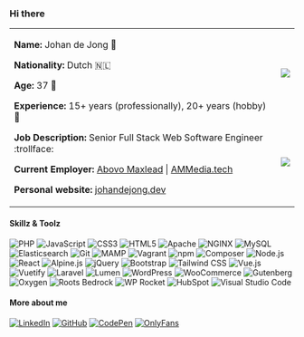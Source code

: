 ### Hi there

<table style="border-collapse: collapse; border: none;">
<tr>
<td rowspan="2" valign="top">
  <p><strong>Name:</strong> Johan de Jong 👋</p>
  <p><strong>Nationality:</strong> Dutch 🇳🇱</p>
  <p><strong>Age:</strong> 37 🧓</p>
  <p><strong>Experience:</strong> 15+ years (professionally), 20+ years (hobby) 👷</p>
  <p><strong>Job Description:</strong> Senior Full Stack Web Software Engineer :trollface:</p>
  <p><strong>Current Employer:</strong> <a href="https://abovomedia.nl">Abovo Maxlead</a> | <a href="https://ammedia.tech/">AMMedia.tech</a></p>
  <p><strong>Personal website:</strong> <a href="https://johandejong.dev/?source=github">johandejong.dev</a></p>
  </td>
<td>
    <img src="https://github-readme-stats.vercel.app/api?username=Grezvany13&count_private=true&show_icons=true&theme=slateorange&include_all_commits=true" />
  </td>
  </tr>
<tr>
<td>
    <img src="https://github-readme-stats.vercel.app/api/top-langs/?username=Grezvany13&count_private=true&show_icons=true&theme=slateorange&include_all_commits=true" />
  </td>
</tr>
</table>


#### Skillz & Toolz
![PHP](https://img.shields.io/static/v1?label=&message=PHP&color=777BB4&logo=PHP&labelColor=333333&logoColor=white&logoWidth=20&style=for-the-badge)
![JavaScript](https://img.shields.io/static/v1?label=&message=JavaScript&color=F7DF1E&logo=JavaScript&labelColor=333333&logoColor=white&logoWidth=20&style=for-the-badge)
![CSS3](https://img.shields.io/static/v1?label=&message=CSS3&color=1572B6&logo=CSS3&labelColor=333333&logoColor=white&logoWidth=20&style=for-the-badge)
![HTML5](https://img.shields.io/static/v1?label=&message=HTML5&color=E34F26&logo=HTML5&labelColor=333333&logoColor=white&logoWidth=20&style=for-the-badge)
![Apache](https://img.shields.io/static/v1?label=&message=Apache&color=D22128&logo=Apache&labelColor=333333&logoColor=white&logoWidth=20&style=for-the-badge)
![NGINX](https://img.shields.io/static/v1?label=&message=NGINX&color=009639&logo=NGINX&labelColor=333333&logoColor=white&logoWidth=20&style=for-the-badge)
![MySQL](https://img.shields.io/static/v1?label=&message=MySQL&color=4479A1&logo=MySQL&labelColor=333333&logoColor=white&logoWidth=20&style=for-the-badge)
![Elasticsearch](https://img.shields.io/static/v1?label=&message=Elasticsearch&color=005571&logo=Elasticsearch&labelColor=333333&logoColor=white&logoWidth=20&style=for-the-badge)
![Git](https://img.shields.io/static/v1?label=&message=Git&color=F05032&logo=Git&labelColor=333333&logoColor=white&logoWidth=20&style=for-the-badge)
![MAMP](https://img.shields.io/static/v1?label=&message=MAMP&color=02749C&logo=MAMP&labelColor=333333&logoColor=white&logoWidth=20&style=for-the-badge)
![Vagrant](https://img.shields.io/static/v1?label=&message=Vagrant&color=1868F2&logo=Vagrant&labelColor=333333&logoColor=white&logoWidth=20&style=for-the-badge)
![npm](https://img.shields.io/static/v1?label=&message=npm&color=CB3837&logo=npm&labelColor=333333&logoColor=white&logoWidth=20&style=for-the-badge)
![Composer](https://img.shields.io/static/v1?label=&message=MySQL&color=885630&logo=MySQL&labelColor=333333&logoColor=white&logoWidth=20&style=for-the-badge)
![Node.js](https://img.shields.io/static/v1?label=&message=Node.js&color=339933&logo=Node.js&labelColor=333333&logoColor=white&logoWidth=20&style=for-the-badge)
![React](https://img.shields.io/static/v1?label=&message=React&color=61DAFB&logo=React&labelColor=333333&logoColor=white&logoWidth=20&style=for-the-badge)
![Alpine.js](https://img.shields.io/static/v1?label=&message=Alpine.js&color=8BC0D0&logo=Alpine.js&labelColor=333333&logoColor=white&logoWidth=20&style=for-the-badge)
![jQuery](https://img.shields.io/static/v1?label=&message=jQuery&color=0769AD&logo=jQuery&labelColor=333333&logoColor=white&logoWidth=20&style=for-the-badge)
![Bootstrap](https://img.shields.io/static/v1?label=&message=Bootstrap&color=7952B3&logo=Bootstrap&labelColor=333333&logoColor=white&logoWidth=20&style=for-the-badge)
![Tailwind CSS](https://img.shields.io/static/v1?label=&message=Tailwind%20CSS&color=06B6D4&logo=Tailwind%20CSS&labelColor=333333&logoColor=white&logoWidth=20&style=for-the-badge)
![Vue.js](https://img.shields.io/static/v1?label=&message=Vue.js&color=4FC08D&logo=Vue.js&labelColor=333333&logoColor=white&logoWidth=20&style=for-the-badge)
![Vuetify](https://img.shields.io/static/v1?label=&message=Vuetify&color=1867C0&logo=Vuetify&labelColor=333333&logoColor=white&logoWidth=20&style=for-the-badge)
![Laravel](https://img.shields.io/static/v1?label=&message=Laravel&color=FF2D20&logo=Laravel&labelColor=333333&logoColor=white&logoWidth=20&style=for-the-badge)
![Lumen](https://img.shields.io/static/v1?label=&message=Lumen&color=E74430&logo=Lumen&labelColor=333333&logoColor=white&logoWidth=20&style=for-the-badge)
![WordPress](https://img.shields.io/static/v1?label=&message=WordPress&color=21759B&logo=WordPress&labelColor=333333&logoColor=white&logoWidth=20&style=for-the-badge)
![WooCommerce](https://img.shields.io/static/v1?label=&message=WooCommerce&color=96588A&logo=WooCommerce&labelColor=333333&logoColor=white&logoWidth=20&style=for-the-badge)
![Gutenberg](https://img.shields.io/static/v1?label=&message=Gutenberg&color=000000&logo=Gutenberg&labelColor=333333&logoColor=white&logoWidth=20&style=for-the-badge)
![Oxygen](https://img.shields.io/static/v1?label=&message=Oxygen&color=3A209E&logo=Oxygen&labelColor=333333&logoColor=white&logoWidth=20&style=for-the-badge)
![Roots Bedrock](https://img.shields.io/static/v1?label=&message=Roots%20Bedrock&color=525DDC&logo=Roots%20Bedrock&labelColor=333333&logoColor=white&logoWidth=20&style=for-the-badge)
![WP Rocket](https://img.shields.io/static/v1?label=&message=WP%20Rocket&color=F56640&logo=WP%20Rocket&labelColor=333333&logoColor=white&logoWidth=20&style=for-the-badge)
![HubSpot](https://img.shields.io/static/v1?label=&message=HubSpot&color=FF7A59&logo=HubSpot&labelColor=333333&logoColor=white&logoWidth=20&style=for-the-badge)
![Visual Studio Code](https://img.shields.io/static/v1?label=&message=Visual%20Studio%20Code&color=007ACC&logo=Visual%20Studio%20Code&labelColor=333333&logoColor=white&logoWidth=20&style=for-the-badge)

<!--
Icons: https://simpleicons.org/
Badges: https://shields.io/
-->

#### More about me
[![LinkedIn](https://img.shields.io/static/v1?label=&message=LinkedIn&color=0A66C2&logo=LinkedIn&labelColor=333333&logoColor=white&logoWidth=20&style=for-the-badge)](https://www.linkedin.com/in/jjdejong/)
[![GitHub](https://img.shields.io/static/v1?label=&message=GitHub&color=181717&logo=GitHub&labelColor=333333&logoColor=white&logoWidth=20&style=for-the-badge)](https://github.com/Grezvany13)
[![CodePen](https://img.shields.io/static/v1?label=&message=CodePen&color=000000&logo=CodePen&labelColor=333333&logoColor=white&logoWidth=20&style=for-the-badge)](https://codepen.io/Grezvany13)
[![OnlyFans](https://img.shields.io/static/v1?label=&message=OnlyFans&color=00AFF0&logo=OnlyFans&labelColor=333333&logoColor=white&logoWidth=20&style=for-the-badge)](https://youtu.be/dQw4w9WgXcQ)
<!-- Xing #006567 -->
